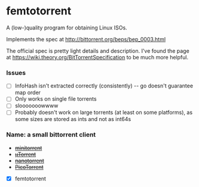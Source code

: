 # femtotorrent

A (low-)quality program for obtaining Linux ISOs.

Implements the spec at http://bittorrent.org/beps/bep_0003.html

The official spec is pretty light details and description. I've found the page
at https://wiki.theory.org/BitTorrentSpecification to be much more helpful.

### Issues
- [ ] InfoHash isn't extracted correctly (consistently) -- go doesn't guarantee map order
- [ ] Only works on single file torrents
- [ ] slooooooowwww
- [ ] Probably doesn't work on large torrents (at least on some platforms), as some sizes are stored as ints and not as int64s

### Name: a small bittorrent client
 - ~~[minitorrent](https://github.com/search?q=minitorrent)~~
 - ~~[µTorrent](https://www.utorrent.com/)~~
 - ~~[nanotorrent](https://launchpad.net/nanotorrent)~~
 - ~~[PicoTorrent](https://picotorrent.org/)~~
 - [x] femtotorrent
